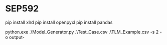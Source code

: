 # SEP592

pip install xlrd
pip install openpyxl
pip install pandas




python.exe .\Model_Generator.py .\Test_Case.csv .\TLM_Example.csv -s 2 -o output-
